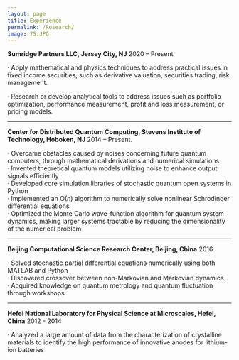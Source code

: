 ```yaml
---
layout: page
title: Experience
permalink: /Research/
image: 75.JPG
---
```



**Sumridge Partners LLC, Jersey City, NJ**  2020 – Present

·    Apply mathematical and physics techniques to address practical issues in fixed income securities, such as derivative valuation, securities trading, risk management.

·    Research or develop analytical tools to address issues such as portfolio optimization, performance measurement, profit and loss measurement, or pricing models.



****

**Center for Distributed Quantum Computing, Stevens Institute of Technology, Hoboken, NJ** 2014 – Present.

·    Overcame obstacles caused by noises concerning future quantum computers, through mathematical derivations and numerical simulations   
·    Invented theoretical quantum models utilizing noise to enhance output signals efficiently     
·    Developed core simulation libraries of stochastic quantum open systems in Python    
·    Implemented an O(*n*) algorithm to numerically solve nonlinear Schrodinger differential equations     
·    Optimized the Monte Carlo wave-function algorithm for quantum system dynamics, making larger systems tractable by reducing the dimensionality of the numerical problem



****

**Beijing Computational Science Research Center, Beijing, China**  2016

·    Solved stochastic partial differential equations numerically using both MATLAB and Python     
·    Discovered crossover between non-Markovian and Markovian dynamics    
·    Acquired knowledge on quantum metrology and quantum fluctuation through workshops



****

**Hefei National Laboratory for Physical Science at Microscales, Hefei, China** 2012 - 2014

·    Analyzed a large amount of data from the characterization of crystalline materials to identify the high performance of innovative anodes for lithium-ion batteries
